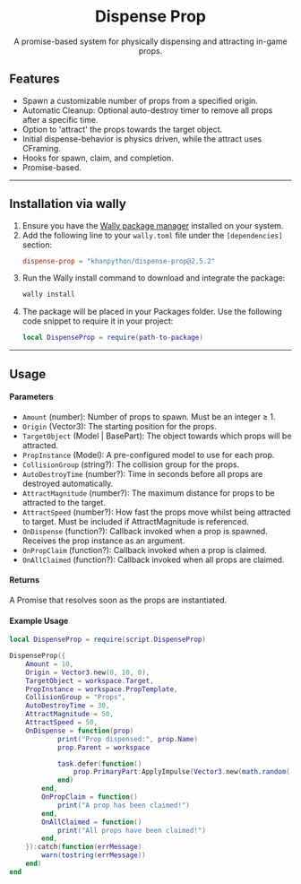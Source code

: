 <div align="center">
	<h1>Dispense Prop</h1>
    <p>A promise-based system for physically dispensing and attracting in-game props.</p>
</div>



## Features

- Spawn a customizable number of props from a specified origin.
- Automatic Cleanup: Optional auto-destroy timer to remove all props after a specific time.
- Option to 'attract' the props towards the target object.
- Initial dispense-behavior is physics driven, while the attract uses CFraming.
- Hooks for spawn, claim, and completion.
- Promise-based.


---

## Installation via wally

1. Ensure you have the [Wally package manager](https://github.com/UpliftGames/wally) installed on your system.
2. Add the following line to your `wally.toml` file under the `[dependencies]` section:
   ```toml
   dispense-prop = "khanpython/dispense-prop@2.5.2"
   ```
3. Run the Wally install command to download and integrate the package:
    ```bash
    wally install
    ```
4. The package will be placed in your Packages folder. Use the following code snippet to require it in your project:
    ```lua
    local DispenseProp = require(path-to-package)
    ```

---

## Usage


#### Parameters
- `Amount` (number): Number of props to spawn. Must be an integer ≥ 1.
- `Origin` (Vector3): The starting position for the props.
- `TargetObject` (Model | BasePart): The object towards which props will be attracted.
- `PropInstance` (Model): A pre-configured model to use for each prop.
- `CollisionGroup` (string?): The collision group for the props.
- `AutoDestroyTime` (number?): Time in seconds before all props are destroyed automatically.
- `AttractMagnitude` (number?): The maximum distance for props to be attracted to the target.
- `AttractSpeed` (number?): How fast the props move whilst being attracted to target. Must be included if AttractMagnitude is referenced. 
- `OnDispense` (function?): Callback invoked when a prop is spawned. Receives the prop instance as an argument.
- `OnPropClaim` (function?): Callback invoked when a prop is claimed.
- `OnAllClaimed` (function?): Callback invoked when all props are claimed.

#### Returns
A Promise that resolves soon as the props are instantiated.

#### Example Usage
```lua
local DispenseProp = require(script.DispenseProp)

DispenseProp({
    Amount = 10,
    Origin = Vector3.new(0, 10, 0),
    TargetObject = workspace.Target,
    PropInstance = workspace.PropTemplate,
    CollisionGroup = "Props",
    AutoDestroyTime = 30,
    AttractMagnitude = 50,
    AttractSpeed = 50,
 	OnDispense = function(prop)
			print("Prop dispensed:", prop.Name)
			prop.Parent = workspace

			task.defer(function()
				prop.PrimaryPart:ApplyImpulse(Vector3.new(math.random(-50, 50), 50, math.random(-50, 50)))
			end)
		end,
		OnPropClaim = function()
			print("A prop has been claimed!")
		end,
		OnAllClaimed = function()
			print("All props have been claimed!")
		end,
	}):catch(function(errMessage)
		warn(tostring(errMessage))
	end)
end
